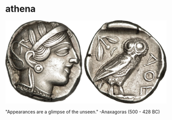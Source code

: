 # athena

![alt text](/imgs/athena_and_owl.jpg "Athena and Owl")


"Appearances are a glimpse of the unseen."
-Anaxagoras (500 - 428 BC)


